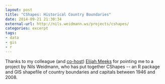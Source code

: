 ```yaml
---
layout: post
title: "CShapes: Historical Country Boundaries"
date: 2014-09-21 21:30:34
external-url: http://nils.weidmann.ws/projects/cshapes/
categories: excerpt
tags:
- data
- gis
- r
---
```


Thanks to my colleague (and [co-host](http://firstdraftpodcast.com)) [Elijah Meeks](https://twitter.com/Elijah_Meeks/status/513171905549832193) for pointing me to a project by Nils Weidmann, who has put together CShapes -- an R package and GIS shapefile of country boundaries and capitals between 1946 and 2008.
